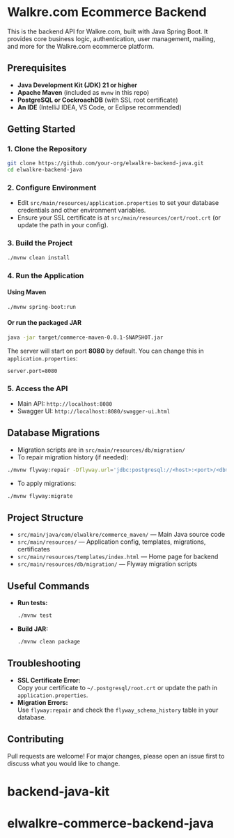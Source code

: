 
# Walkre.com Ecommerce Backend

This is the backend API for Walkre.com, built with Java Spring Boot. It provides core business logic, authentication, user management, mailing, and more for the Walkre.com ecommerce platform.

## Prerequisites

- **Java Development Kit (JDK) 21 or higher**
- **Apache Maven** (included as `mvnw` in this repo)
- **PostgreSQL or CockroachDB** (with SSL root certificate)
- **An IDE** (IntelliJ IDEA, VS Code, or Eclipse recommended)

## Getting Started

### 1. Clone the Repository

```bash
git clone https://github.com/your-org/elwalkre-backend-java.git
cd elwalkre-backend-java
```

### 2. Configure Environment

- Edit `src/main/resources/application.properties` to set your database credentials and other environment variables.
- Ensure your SSL certificate is at `src/main/resources/cert/root.crt` (or update the path in your config).

### 3. Build the Project

```bash
./mvnw clean install
```

### 4. Run the Application

#### Using Maven

```bash
./mvnw spring-boot:run
```

#### Or run the packaged JAR

```bash
java -jar target/commerce-maven-0.0.1-SNAPSHOT.jar
```

The server will start on port **8080** by default. You can change this in `application.properties`:

```
server.port=8080
```

### 5. Access the API

- Main API: `http://localhost:8080`
- Swagger UI: `http://localhost:8080/swagger-ui.html`

## Database Migrations

- Migration scripts are in `src/main/resources/db/migration/`
- To repair migration history (if needed):

```bash
./mvnw flyway:repair -Dflyway.url='jdbc:postgresql://<host>:<port>/<db>?sslmode=verify-full&user=<user>&password=<password>&sslrootcert=src/main/resources/cert/root.crt'
```

- To apply migrations:

```bash
./mvnw flyway:migrate
```

## Project Structure

- `src/main/java/com/elwalkre/commerce_maven/` — Main Java source code
- `src/main/resources/` — Application config, templates, migrations, certificates
- `src/main/resources/templates/index.html` — Home page for backend
- `src/main/resources/db/migration/` — Flyway migration scripts

## Useful Commands

- **Run tests:**  
    ```bash
    ./mvnw test
    ```
- **Build JAR:**  
    ```bash
    ./mvnw clean package
    ```

## Troubleshooting

- **SSL Certificate Error:**  
    Copy your certificate to `~/.postgresql/root.crt` or update the path in `application.properties`.
- **Migration Errors:**  
    Use `flyway:repair` and check the `flyway_schema_history` table in your database.

## Contributing

Pull requests are welcome! For major changes, please open an issue first to discuss what you would like to change.
# backend-java-kit
# elwalkre-commerce-backend-java

